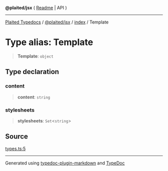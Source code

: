 **@plaited/jsx** ( [Readme](../../README.md) \| API )

***

[Plaited Typedocs](../../../../modules.md) / [@plaited/jsx](../../modules.md) / [index](../README.md) / Template

# Type alias: Template

> **Template**: `object`

## Type declaration

### content

> **content**: `string`

### stylesheets

> **stylesheets**: `Set`\<`string`\>

## Source

[types.ts:5](https://github.com/plaited/plaited/blob/0d4801d/libs/jsx/src/types.ts#L5)

***

Generated using [typedoc-plugin-markdown](https://www.npmjs.com/package/typedoc-plugin-markdown) and [TypeDoc](https://typedoc.org/)
